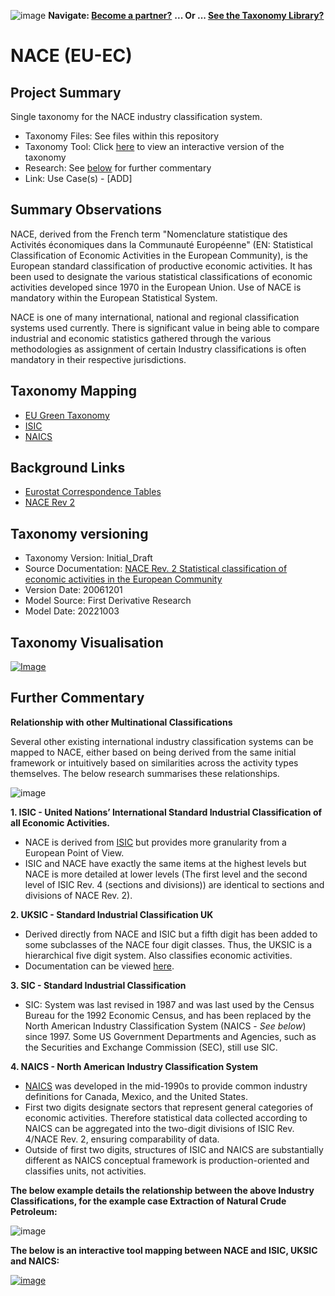 

![image](https://user-images.githubusercontent.com/112073913/188821900-0c411acf-fbdd-4163-adc9-3ba4e2be78df.png)
**Navigate: [Become a partner?](https://github.com/OS-SFT/l6l-PARTNERS)**
**... Or ... [See the Taxonomy Library?](https://github.com/orgs/OS-SFT/projects/2)**

# NACE (EU-EC)

## Project Summary

Single taxonomy for the NACE industry classification system.
- Taxonomy Files: See files within this repository
- Taxonomy Tool: Click [here](https://os-sft.solidatus.com/viewer/share/cdybhyK3c7yb3gpqccXLOUPnvJFrQOnM) to view an interactive version of the taxonomy
- Research: See [below](https://github.com/FD-SustainableFinance/Taxonomy-Mappings-Library/blob/main/Industry%20Classification%20Taxonomies/NACE/README.md#further-commentary) for further commentary
- Link: Use Case(s) - [ADD]

## Summary Observations

NACE, derived from the French term "Nomenclature statistique des Activités économiques dans la Communauté Européenne" (EN: Statistical Classification of Economic Activities in the European Community), is the European standard classification of productive economic activities. It has been used to designate the various statistical classifications of economic activities developed since 1970 in the European Union. Use of NACE is mandatory within the European Statistical System.

NACE is one of many international, national and regional classification systems used currently. There is significant value in being able to compare industrial and economic statistics gathered through the various methodologies as assignment of certain Industry classifications is often mandatory in their respective jurisdictions.

## Taxonomy Mapping

- [EU Green Taxonomy](https://github.com/OS-SFT/RESEARCH-EU-TAXONOMY)
- [ISIC](https://github.com/OS-SFT/RESEARCH-ISIC)
- [NAICS](https://github.com/OS-SFT/RESEARCH-NAICS)

## Background Links
- [Eurostat Correspondence Tables](https://ec.europa.eu/eurostat/ramon/relations/index.cfm?TargetUrl=LST_REL&StrLanguageCode=EN&IntCurrentPage=12)
- [NACE Rev 2](https://ec.europa.eu/eurostat/documents/3859598/5902521/KS-RA-07-015-EN.PDF)

## Taxonomy versioning

- Taxonomy Version: Initial_Draft
- Source Documentation: [NACE Rev. 2 Statistical classification of economic activities in the European Community](https://ec.europa.eu/eurostat/documents/3859598/5902521/KS-RA-07-015-EN.PDF.pdf/dd5443f5-b886-40e4-920d-9df03590ff91?t=1414781457000)
- Version Date: 20061201
- Model Source: First Derivative Research
- Model Date: 20221003

## Taxonomy Visualisation

[![Image](https://user-images.githubusercontent.com/112079442/195343799-68b0c17d-bbf1-4027-8208-b30f72b5604e.png "Click to open interactive Taxonomy Tool")](https://os-sft.solidatus.com/viewer/share/cdybhyK3c7yb3gpqccXLOUPnvJFrQOnM)

## Further Commentary

**Relationship with other Multinational Classifications**

Several other existing international industry classification systems can be mapped to NACE, either based on being derived from the same initial framework or intuitively based on similarities across the activity types themselves. The below research summarises these relationships.

![image](https://user-images.githubusercontent.com/112971360/195322124-7b622d67-626d-4871-b58b-9f4b9436436b.png)

**1. ISIC - United Nations’ International Standard Industrial Classification of all Economic Activities.**

- NACE is derived from [ISIC](https://github.com/OS-SFT/RESEARCH-ISIC) but provides more granularity from a European Point of View. 
- ISIC and NACE have exactly the same items at the highest levels but NACE is more detailed at lower levels (The first level and the second level of ISIC Rev. 4 (sections and divisions)) are identical to sections and divisions of NACE Rev. 2).

**2. UKSIC - Standard Industrial Classification UK** 

- Derived directly from NACE and ISIC but a fifth digit has been added to some subclasses of the NACE four digit classes. Thus, the UKSIC is a hierarchical five digit system. Also classifies economic activities.
- Documentation can be viewed [here](https://www.ons.gov.uk/methodology/classificationsandstandards/ukstandardindustrialclassificationofeconomicactivities/uksic2007).

**3. SIC - Standard Industrial Classification** 

- SIC: System was last revised in 1987 and was last used by the Census Bureau for the 1992 Economic Census, and has been replaced by the North American Industry Classification System (NAICS - _See below_) since 1997. Some US Government Departments and Agencies, such as the Securities and Exchange Commission (SEC), still use SIC.

**4. NAICS - North American Industry Classification System**
- [NAICS](https://github.com/OS-SFT/RESEARCH-NAICS) was developed in the mid-1990s to provide common industry definitions for Canada, Mexico, and the United States.
- First two digits designate sectors that represent general categories of economic activities. Therefore statistical data collected according to NAICS can be aggregated into the two-digit divisions of ISIC Rev. 4/NACE Rev. 2, ensuring comparability of data.
- Outside of first two digits, structures of ISIC and NAICS are substantially different as NAICS conceptual framework is production-oriented and classifies units, not activities.

**The below example details the relationship between the above Industry Classifications, for the example case Extraction of Natural Crude Petroleum:**

![image](https://user-images.githubusercontent.com/112971360/194973547-81f26ea0-e10a-4754-939a-66e8ac59260b.png)

**The below is an interactive tool mapping between NACE and ISIC, UKSIC and NAICS:**

[![image](https://user-images.githubusercontent.com/112971360/195324761-e52c9499-b407-4d9d-946d-b38931aab975.png "Click to open interactive Taxonomy Tool")](https://partners.solidatus.com/viewer/share/9L9GJHP83JHUNLVq9lfqNc6FEJ05HIqS)

